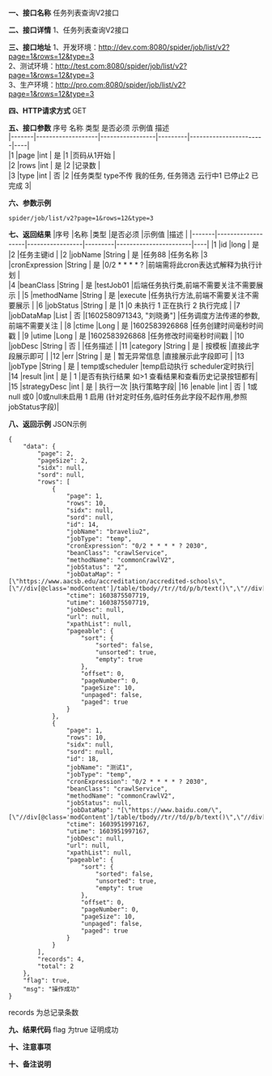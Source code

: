 **一、接口名称**
任务列表查询V2接口

**二、接口详情**
1、任务列表查询V2接口

**三、接口地址**
1、开发环境：http://dev.com:8080/spider/job/list/v2?page=1&rows=12&type=3    
2、测试环境：http://test.com:8080/spider/job/list/v2?page=1&rows=12&type=3    
3、生产环境：http://pro.com:8080/spider/job/list/v2?page=1&rows=12&type=3    

**四、HTTP请求方式**
GET

**五、接口参数**
序号	名称	类型	是否必须	示例值	描述  
|-------|-------------------|-----------------|---------|-----------------------|----|  
|1	|page	            |int             | 是	        |1	                    |页码从1开始 |  
|2	|rows	     |int          | 是	        |2                    |记录数 |  
|3	|type	     |int          | 否	        |2                    |任务类型  type不传 我的任务, 任务筛选 云行中1 已停止2 已完成 3|  


**六、参数示例**


    spider/job/list/v2?page=1&rows=12&type=3

**七、返回结果**
|序号	|名称	            |类型              |是否必须	|示例值	                |描述 |
|-------|-------------------|-----------------|---------|-----------------------|----|
|1	|id	            |long             | 是	        |2	                    |任务主键id |
|2	|jobName	     |String          | 是	        |任务88                    |任务名称
|3  |cronExpression  |String          | 是         |0/2 * * * * ?            |前端需将此cron表达式解释为执行计划 |  
|4  |beanClass       |String          | 是         |testJob01                |后端任务执行类,前端不需要关注不需要展示 |
|5  |methodName      |String          | 是         |execute                 |任务执行方法,前端不需要关注不需要展示 |
|6  |jobStatus       |String          | 是         |1                        |0 未执行 1 正在执行 2 执行完成 |
|7  |jobDataMap      |List            | 否         |[1602580971343, "刘晓勇"]  |任务调度方法传递的参数,前端不需要关注 |
|8  |ctime           |Long            | 是         |1602583926868             |任务创建时间毫秒时间戳 |
|9  |utime           |Long            | 是         |1602583926868             |任务修改时间毫秒时间戳 |
|10 |jobDesc         |String          | 否          |                        |任务描述 |
|11 |category        |String          | 是          | 按模板                       |直接此字段展示即可 |
|12 |err             |String          | 是          |  暂无异常信息                      |直接展示此字段即可 |
|13 |jobType         |String          | 是          |  temp或scheduler                      |temp启动执行 scheduler定时执行|
|14 |result          |int          | 是          |  1                      |是否有执行结果 如>1 查看结果和查看历史记录按钮都有|  
|15 |strategyDesc    |int          | 是          |  执行一次                      |执行策略字段|
|16 |enable          |int          | 否          |  1或null 或0                      |0或null未启用 1 启用 (针对定时任务,临时任务此字段不起作用,参照jobStatus字段)|
  


**八、返回示例**
JSON示例  

  
    {
        "data": {
            "page": 2,
            "pageSize": 2,
            "sidx": null,
            "sord": null,
            "rows": [
                {
                    "page": 1,
                    "rows": 10,
                    "sidx": null,
                    "sord": null,
                    "id": 14,
                    "jobName": "braveliu2",
                    "jobType": "temp",
                    "cronExpression": "0/2 * * * * ? 2030",
                    "beanClass": "crawlService",
                    "methodName": "commonCrawlV2",
                    "jobStatus": "2",
                    "jobDataMap": "[\"https://www.aacsb.edu/accreditation/accredited-schools\",[\"//div[@class='modContent']/table/tbody//tr//td/p/b/text()\",\"//div[@class='modContent']/table/tbody//tr//td/p/span/text()\",\"//div[@class='modContent']/table/tbody//tr//td/p/text()\"]]",
                    "ctime": 1603875507719,
                    "utime": 1603875507719,
                    "jobDesc": null,
                    "url": null,
                    "xpathList": null,
                    "pageable": {
                        "sort": {
                            "sorted": false,
                            "unsorted": true,
                            "empty": true
                        },
                        "offset": 0,
                        "pageNumber": 0,
                        "pageSize": 10,
                        "unpaged": false,
                        "paged": true
                    }
                },
                {
                    "page": 1,
                    "rows": 10,
                    "sidx": null,
                    "sord": null,
                    "id": 18,
                    "jobName": "测试1",
                    "jobType": "temp",
                    "cronExpression": "0/2 * * * * ? 2030",
                    "beanClass": "crawlService",
                    "methodName": "commonCrawlV2",
                    "jobStatus": null,
                    "jobDataMap": "[\"https://www.baidu.com/\",[\"//div[@class='modContent']/table/tbody//tr//td/p/b/text()\",\"//div[@class='modContent']/table/tbody//tr//td/p/span/text()\"]]",
                    "ctime": 1603951997167,
                    "utime": 1603951997167,
                    "jobDesc": null,
                    "url": null,
                    "xpathList": null,
                    "pageable": {
                        "sort": {
                            "sorted": false,
                            "unsorted": true,
                            "empty": true
                        },
                        "offset": 0,
                        "pageNumber": 0,
                        "pageSize": 10,
                        "unpaged": false,
                        "paged": true
                    }
                }
            ],
            "records": 4,
            "total": 2
        },
        "flag": true,
        "msg": "操作成功"
    }
    
records 为总记录条数    

**九、结果代码**
flag 为true 证明成功

**十、注意事项**

**十、备注说明**

